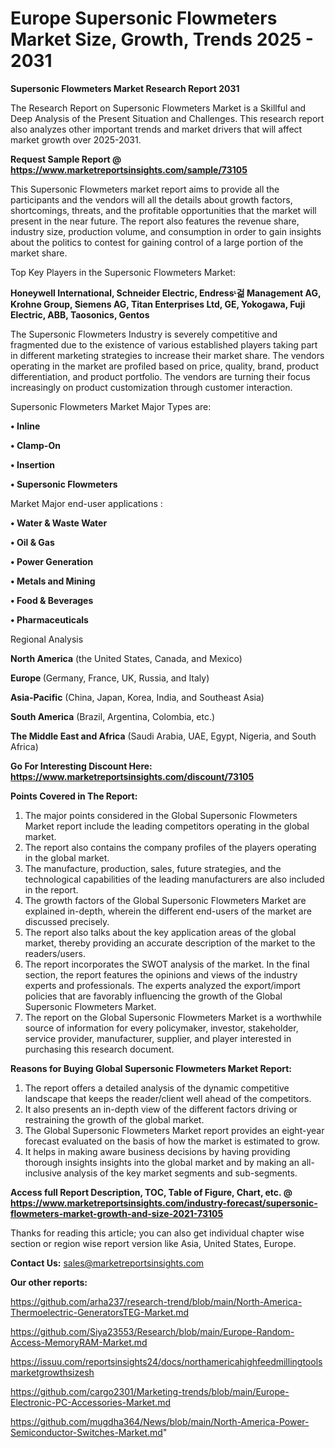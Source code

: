 # Europe Supersonic Flowmeters Market Size, Growth, Trends 2025 - 2031

<strong>Supersonic Flowmeters Market Research Report 2031</strong>

The Research Report on Supersonic Flowmeters Market is a Skillful and Deep Analysis of the Present Situation and Challenges. This research report also analyzes other important trends and market drivers that will affect market growth over 2025-2031.

<strong>Request Sample Report @ <a href=https://www.marketreportsinsights.com/sample/73105>https://www.marketreportsinsights.com/sample/73105</a></strong>

This Supersonic Flowmeters market report aims to provide all the participants and the vendors will all the details about growth factors, shortcomings, threats, and the profitable opportunities that the market will present in the near future. The report also features the revenue share, industry size, production volume, and consumption in order to gain insights about the politics to contest for gaining control of a large portion of the market share.

Top Key Players in the Supersonic Flowmeters Market:

<strong>Honeywell International, Schneider Electric, Endressᶫ걺 Management AG, Krohne Group, Siemens AG, Titan Enterprises Ltd, GE, Yokogawa, Fuji Electric, ABB, Taosonics, Gentos</strong>

The Supersonic Flowmeters Industry is severely competitive and fragmented due to the existence of various established players taking part in different marketing strategies to increase their market share. The vendors operating in the market are profiled based on price, quality, brand, product differentiation, and product portfolio. The vendors are turning their focus increasingly on product customization through customer interaction.

Supersonic Flowmeters Market Major Types are:

<strong>• Inline

• Clamp-On

• Insertion

• Supersonic Flowmeters</strong>

Market Major end-user applications :

<strong>• Water & Waste Water

• Oil & Gas

• Power Generation

• Metals and Mining

• Food & Beverages

• Pharmaceuticals</strong>

Regional Analysis

</u><strong><b>North America</b></strong> (the United States, Canada, and Mexico)

<strong><b>Europe </b></strong>(Germany, France, UK, Russia, and Italy)

<strong><b>Asia-Pacific</b></strong> (China, Japan, Korea, India, and Southeast Asia)

<strong><b>South America</b></strong> (Brazil, Argentina, Colombia, etc.)

<strong><b>The Middle East and Africa</b></strong> (Saudi Arabia, UAE, Egypt, Nigeria, and South Africa)

<strong>Go For Interesting Discount Here: <a href=https://www.marketreportsinsights.com/discount/73105>https://www.marketreportsinsights.com/discount/73105</a></strong>

<strong>Points Covered in The Report:</strong>
<ol>
  <li>The major points considered in the Global Supersonic Flowmeters Market report include the leading competitors operating in the global market.</li>
  <li>The report also contains the company profiles of the players operating in the global market.</li>
  <li>The manufacture, production, sales, future strategies, and the technological capabilities of the leading manufacturers are also included in the report.</li>
  <li>The growth factors of the Global Supersonic Flowmeters Market are explained in-depth, wherein the different end-users of the market are discussed precisely.</li>
  <li>The report also talks about the key application areas of the global market, thereby providing an accurate description of the market to the readers/users.</li>
  <li>The report incorporates the SWOT analysis of the market. In the final section, the report features the opinions and views of the industry experts and professionals. The experts analyzed the export/import policies that are favorably influencing the growth of the Global Supersonic Flowmeters Market.</li>
  <li>The report on the Global Supersonic Flowmeters Market is a worthwhile source of information for every policymaker, investor, stakeholder, service provider, manufacturer, supplier, and player interested in purchasing this research document.</li>
</ol>
<strong>Reasons for Buying Global Supersonic Flowmeters Market Report:</strong>

<ol>
  <li>The report offers a detailed analysis of the dynamic competitive landscape that keeps the reader/client well ahead of the competitors.</li>
  <li>It also presents an in-depth view of the different factors driving or restraining the growth of the global market.</li>
  <li>The Global Supersonic Flowmeters Market report provides an eight-year forecast evaluated on the basis of how the market is estimated to grow.</li>
  <li>It helps in making aware business decisions by having providing thorough insights insights into the global market and by making an all-inclusive analysis of the key market segments and sub-segments.</li>
</ol>
<strong>Access full Report Description, TOC, Table of Figure, Chart, etc. @ <a href=https://www.marketreportsinsights.com/industry-forecast/supersonic-flowmeters-market-growth-and-size-2021-73105>https://www.marketreportsinsights.com/industry-forecast/supersonic-flowmeters-market-growth-and-size-2021-73105</a></strong>


Thanks for reading this article; you can also get individual chapter wise section or region wise report version like Asia, United States, Europe.

<strong>Contact Us:</strong>
sales@marketreportsinsights.com

<strong>Our other reports:</strong>

<a href=https://github.com/arha237/research-trend/blob/main/North-America-Thermoelectric-GeneratorsTEG-Market.md>https://github.com/arha237/research-trend/blob/main/North-America-Thermoelectric-GeneratorsTEG-Market.md</a>

<a href=https://github.com/Siya23553/Research/blob/main/Europe-Random-Access-MemoryRAM-Market.md>https://github.com/Siya23553/Research/blob/main/Europe-Random-Access-MemoryRAM-Market.md</a>

<a href=https://issuu.com/reportsinsights24/docs/northamericahighfeedmillingtoolsmarketgrowthsizesh>https://issuu.com/reportsinsights24/docs/northamericahighfeedmillingtoolsmarketgrowthsizesh</a>

<a href=https://github.com/cargo2301/Marketing-trends/blob/main/Europe-Electronic-PC-Accessories-Market.md>https://github.com/cargo2301/Marketing-trends/blob/main/Europe-Electronic-PC-Accessories-Market.md</a>

<a href=https://github.com/mugdha364/News/blob/main/North-America-Power-Semiconductor-Switches-Market.md>https://github.com/mugdha364/News/blob/main/North-America-Power-Semiconductor-Switches-Market.md</a>"
